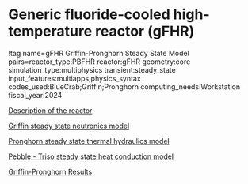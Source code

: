 # Generic fluoride-cooled high-temperature reactor (gFHR)

!tag name=gFHR Griffin-Pronghorn Steady State Model pairs=reactor_type:PBFHR
                       reactor:gFHR
                       geometry:core
                       simulation_type:multiphysics
                       transient:steady_state
                       input_features:multiapps;physics_syntax
                       codes_used:BlueCrab;Griffin;Pronghorn
                       computing_needs:Workstation
                       fiscal_year:2024

[Description of the reactor](pbfhr/g_fhr/reactor_description.md)

[Griffin steady state neutronics model](pbfhr/g_fhr/griffin.md)

[Pronghorn steady state thermal hydraulics model](pbfhr/g_fhr/pronghorn.md)

[Pebble - Triso steady state heat conduction model](pbfhr/g_fhr/pebble_triso.md)

[Griffin-Pronghorn Results](pbfhr/g_fhr/griffin_pgh_results.md)
